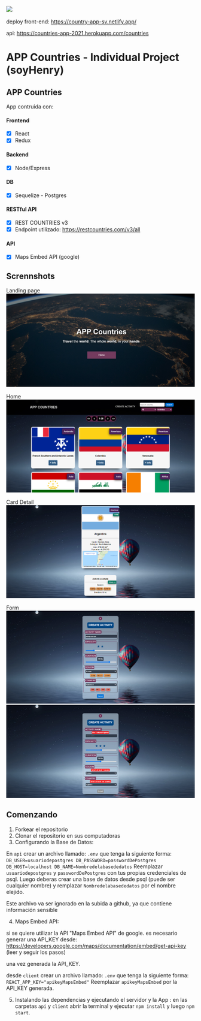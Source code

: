 <p align='left'>
    <img src='https://static.wixstatic.com/media/85087f_0d84cbeaeb824fca8f7ff18d7c9eaafd~mv2.png/v1/fill/w_160,h_30,al_c,q_85,usm_0.66_1.00_0.01/Logo_completo_Color_1PNG.webp' </img>
</p>

deploy front-end: https://country-app-sv.netlify.app/

api: https://countries-app-2021.herokuapp.com/countries


# APP Countries - Individual Project (soyHenry)

## APP Countries

App contruida con:
#### Frontend
- [x] React
- [x] Redux

#### Backend
- [x] Node/Express

#### DB
- [x] Sequelize - Postgres

#### RESTful API
- [x] REST COUNTRIES v3
- [x] Endpoint utilizado: https://restcountries.com/v3/all

#### API 
- [x] Maps Embed API (google)



## Scrennshots

Landing page
![Landing page](./img/Landingpage.jpg)

Home
![Home](./img/Home.jpg)

Card Detail
![Card Detail](./img/CardDetail.jpg)

Form
![FormComplete](./img/FormComplete.jpg)
![FormInvalid](./img/FormInvalid.jpg)

## Comenzando

 1. Forkear el repositorio 
 2. Clonar el repositorio en sus computadoras
 3. Configurando la Base de Datos:

  En `api` crear un archivo llamado: `.env` que tenga la siguiente forma:
    ```
    DB_USER=usuariodepostgres
    DB_PASSWORD=passwordDePostgres
    DB_HOST=localhost
    DB_NAME=Nombredelabasededatos
    ```
    Reemplazar `usuariodepostgres` y `passwordDePostgres` con tus propias credenciales de psql.
    Luego deberas crear una base de datos desde psql (puede ser cualquier nombre) y remplazar `Nombredelabasededatos` por el nombre elejido.

  Este archivo va ser ignorado en la subida a github, ya que contiene información sensible

 4. Maps Embed API:

  si se quiere utilizar la API "Maps Embed API" de google. es necesario generar una API_KEY desde: https://developers.google.com/maps/documentation/embed/get-api-key (leer y seguir los pasos)

  una vez generada la API_KEY.

  desde `client` crear un archivo llamado: `.env` que tenga la siguiente forma:
    ```
    REACT_APP_KEY="apikeyMapsEmbed"
    ```
    Reemplazar `apikeyMapsEmbed` por la API_KEY generada. 

 5. Instalando las dependencias y ejecutando el servidor y la App :
    en las carpetas `api` y `client`  abrir la terminal y ejecutar `npm install` y luego `npm start`.

